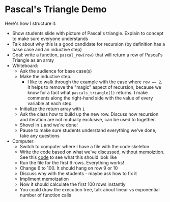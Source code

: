 # Pascal's Triangle Demo

Here's how I structure it:
  * Show students slide with picture of Pascal's triangle.  Explain to concept to make sure everyone understands
  * Talk about why this is a good candidate for recursion (by definition has a base case and an inductive step)
  * Goal: write a function, `pascal_row(row)` that will return a row of Pascal's Triangle as an array
  * Whiteboard:
    * Ask the audience for base case(s)
    * Make the inductive step.
      * I like to walk through the example with the case where `row == 2`.  It helps to remove the "magic" aspect of recursion, because we know for a fact what `pascals_triangle(1)` returns.  I make comments along the right-hand side with the value of every variable at each step.
    * Initialize the return array with `1`
    * Ask the class how to build up the new row.  Discuss how recursion and iteration are not mutually exclusive, can be used to together.
    * Shovel in `1` and we're done!
    * Pause to make sure students understand everything we've done, take any questions
  * Computer:
    * Switch to computer where I have a file with the code skeleton
    * Write the code based on what we've discussed, without memoiztion.
      See this [code](pascals_triangle.rb) to see what this should look like
    * Run the file for the first 6 rows. Everything works!
    * Change 6 to 100. It should hang on row 9 or 10
    * Discuss why with the students - maybe ask how to fix it
    * Impliment memoization
    * Now it should calculate the first 100 rows instantly
    * You could draw the execution tree, talk about linear vs exponential number of function calls
